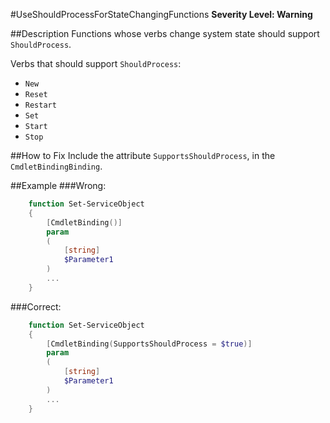 #UseShouldProcessForStateChangingFunctions
**Severity Level: Warning**

##Description
Functions whose verbs change system state should support ```ShouldProcess```.

Verbs that should support ```ShouldProcess```:
* ```New```
* ```Reset```
* ```Restart```
* ```Set```
* ```Start```
* ```Stop```

##How to Fix
Include the attribute ```SupportsShouldProcess```, in the ```CmdletBindingBinding```.

##Example
###Wrong:
``` PowerShell
	function Set-ServiceObject
	{
	    [CmdletBinding()]
		param 
		(
			[string]
			$Parameter1
		)
		...
	}
```

###Correct: 
``` PowerShell
	function Set-ServiceObject
	{
	    [CmdletBinding(SupportsShouldProcess = $true)]
	    param 
		(
			[string]
			$Parameter1
		)
		...
	}
```
